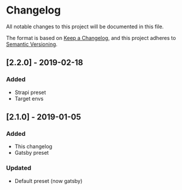 # Changelog
All notable changes to this project will be documented in this file.

The format is based on [Keep a Changelog](https://keepachangelog.com/en/1.0.0/),
and this project adheres to [Semantic Versioning](https://semver.org/spec/v2.0.0.html).

## [2.2.0] - 2019-02-18
### Added
- Strapi preset
- Target envs
## [2.1.0] - 2019-01-05
### Added
- This changelog
- Gatsby preset
### Updated
- Default preset (now gatsby)
